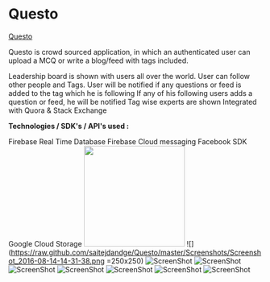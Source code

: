 # Questo

<a href="https://play.google.com/store/apps/details?id=com.tdevelopers.questo">Questo</a>

Questo is crowd sourced application, in which an authenticated user can upload a MCQ or write a blog/feed with tags included.

Leadership board is shown with users all over the world. 
User can follow other people and Tags.
User will be notified if any questions or feed is added to the tag which he is following
If any of his following users adds a question or feed, he will be notified
Tag wise experts are shown
Integrated with Quora & Stack Exchange 


<b>Technologies / SDK's / API's used :</b>


Firebase Real Time Database
Firebase Cloud messaging
Facebook SDK
Google Cloud Storage
<img src="https://raw.github.com/saitejdandge/Questo/master/Screenshots/Screenshot_2016-08-14-14-31-38.png" width="200" height="200"/>
![](https://raw.github.com/saitejdandge/Questo/master/Screenshots/Screenshot_2016-08-14-14-31-38.png =250x250)
![ScreenShot](https://raw.github.com/saitejdandge/Questo/master/Screenshots/Screenshot_2016-08-14-14-31-42.png)
![ScreenShot](https://raw.github.com/saitejdandge/Questo/master/Screenshots/Screenshot_2016-08-14-14-31-47.png)
![ScreenShot](https://raw.github.com/saitejdandge/Questo/master/Screenshots/Screenshot_2016-08-14-14-31-53.png)
![ScreenShot](https://raw.github.com/saitejdandge/Questo/master/Screenshots/Screenshot_2016-08-14-14-31-58.png)
![ScreenShot](https://raw.github.com/saitejdandge/Questo/master/Screenshots/Screenshot_2016-08-14-14-32-01.png)
![ScreenShot](https://raw.github.com/saitejdandge/Questo/master/Screenshots/Screenshot_2016-08-14-14-32-05.png)
![ScreenShot](https://raw.github.com/saitejdandge/Questo/master/Screenshots/Screenshot_2016-08-14-14-32-10.png)

